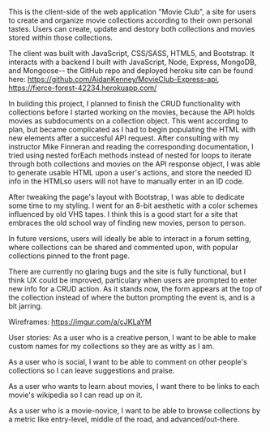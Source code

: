 This is the client-side of the web application "Movie Club", a site for users
to create and organize movie collections according to their own personal tastes.
Users can create, update and destory both collections and movies stored within
those collections.

The client was built with JavaScript, CSS/SASS, HTML5, and Bootstrap. It
interacts with a backend I built with JavaScript, Node, Express, MongoDB, and
Mongoose-- the GitHub repo and deployed heroku site can be found here: https://github.com/AidanKenney/MovieClub-Express-api, https://fierce-forest-42234.herokuapp.com/

In building this project, I planned to finish the CRUD functionality with
collections before I started working on the movies, because the API holds movies
as subdocuments on a collection object. This went according to plan,
but became complicated as I had to begin populating the HTML with new elements
after a succesful API request. After consulting with my instructor Mike Finneran
and reading the corresponding documentation, I tried using nested forEach methods
instead of nested for loops to iterate through both collections and movies on
the API response object, I was able to generate usable HTML upon a user's actions,
and store the needed ID info in the HTMLso users will not have to manually enter
in an ID code.

After tweaking the page's layout with Bootstrap, I was able to dedicate some
time to my styling. I went for an 8-bit aesthetic with a color schemes
influenced by old VHS tapes. I think this is a good start for a site that embraces
the old school way of finding new movies, person to person.

In future versions, users will ideally be able to interact in a forum setting,
where collections can be shared and commented upon, with popular collections
pinned to the front page.

There are currently no glaring bugs and the site is fully functional, but I
think UX could be improved, particulary
when users are prompted to enter new info for a CRUD action. As it stands now,
the form appears at the top of the collection instead of where the button
prompting the event is, and is a bit jarring.


Wireframes: https://imgur.com/a/cJKLaYM

User stories:
As a user who is a creative person, I want to be able to make custom names for
my collections so they are as witty as I am.

As a user who is social, I want to be able to comment on other
people's collections so I can leave suggestions and praise.

As a user who wants to learn about movies, I want there to be links to each movie's
wikipedia so I can read up on it.

As a user who is a movie-novice, I want to be able to browse collections by a metric
like entry-level, middle of the road, and advanced/out-there.
